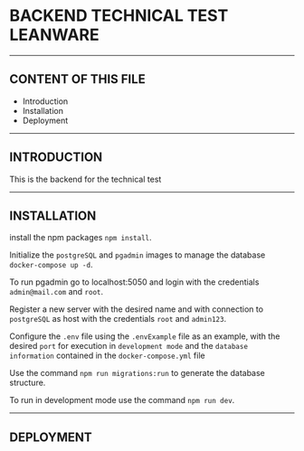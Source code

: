 # BACKEND TECHNICAL TEST LEANWARE

---

## CONTENT OF THIS FILE

* Introduction
* Installation
* Deployment

---

## INTRODUCTION

This is the backend for the technical test

---

## INSTALLATION

install the npm packages `npm install`.

Initialize the `postgreSQL` and `pgadmin` images to manage the database `docker-compose up -d`.

To run pgadmin go to localhost:5050 and login with the credentials `admin@mail.com` and `root`.

Register a new server with the desired name and with connection to `postgreSQL` as host with the credentials `root` and `admin123`.

Configure the `.env` file using the `.envExample` file as an example, with the desired `port` for execution in `development mode` and the `database information` contained in the `docker-compose.yml` file

Use the command `npm run migrations:run` to generate the database structure.

To run in development mode use the command `npm run dev`.

---

## DEPLOYMENT



